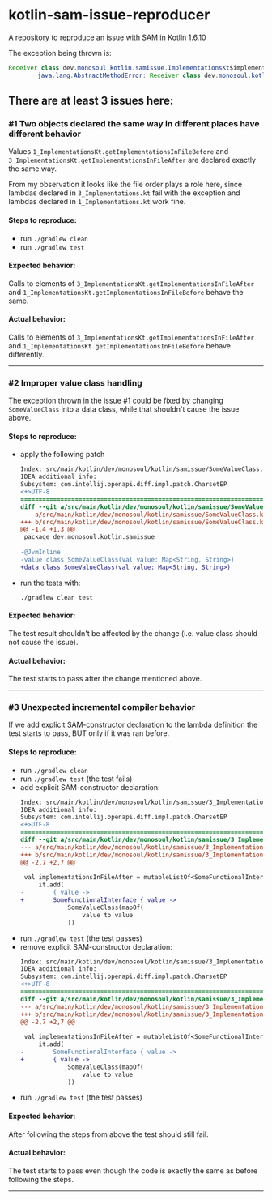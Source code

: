 # kotlin-sam-issue-reproducer
A repository to reproduce an issue with SAM in Kotlin 1.6.10

The exception being thrown is:
```java
Receiver class dev.monosoul.kotlin.samissue.ImplementationsKt$implementationsDefinedInADifferentFile$1 does not define or inherit an implementation of the resolved method 'abstract java.util.Map returnOtherString-H7iO9-4(java.lang.String)' of interface dev.monosoul.kotlin.samissue.SomeFunctionalInterface.
        java.lang.AbstractMethodError: Receiver class dev.monosoul.kotlin.samissue.ImplementationsKt$implementationsDefinedInADifferentFile$1 does not define or inherit an implementation of the resolved method 'abstract java.util.Map returnOtherString-H7iO9-4(java.lang.String)' of interface dev.monosoul.kotlin.samissue.SomeFunctionalInterface.
```

## There are at least 3 issues here:

### #1 Two objects declared the same way in different places have different behavior

Values `1_ImplementationsKt.getImplementationsInFileBefore` and  
`3_ImplementationsKt.getImplementationsInFileAfter` are declared exactly the same way.

From my observation it looks like the file order plays a role here, since lambdas declared in `3_Implementations.kt`
fail with the exception and lambdas declared in `1_Implementations.kt` work fine.

#### Steps to reproduce:
 - run `./gradlew clean`
 - run `./gradlew test`

#### Expected behavior:
Calls to elements of `3_ImplementationsKt.getImplementationsInFileAfter` and 
`1_ImplementationsKt.getImplementationsInFileBefore` behave the same.

#### Actual behavior:
Calls to elements of `3_ImplementationsKt.getImplementationsInFileAfter` and
`1_ImplementationsKt.getImplementationsInFileBefore` behave differently.

---

### #2 Improper value class handling

The exception thrown in the issue #1 could be fixed by changing `SomeValueClass` into a data class, while that shouldn't
cause the issue above.

#### Steps to reproduce:
 - apply the following patch
   ```diff
   Index: src/main/kotlin/dev/monosoul/kotlin/samissue/SomeValueClass.kt
   IDEA additional info:
   Subsystem: com.intellij.openapi.diff.impl.patch.CharsetEP
   <+>UTF-8
   ===================================================================
   diff --git a/src/main/kotlin/dev/monosoul/kotlin/samissue/SomeValueClass.kt b/src/main/kotlin/dev/monosoul/kotlin/samissue/SomeValueClass.kt
   --- a/src/main/kotlin/dev/monosoul/kotlin/samissue/SomeValueClass.kt	(revision 76f38dfd574959ee92e937ec4b81deaf61b240eb)
   +++ b/src/main/kotlin/dev/monosoul/kotlin/samissue/SomeValueClass.kt	(date 1643904653388)
   @@ -1,4 +1,3 @@
    package dev.monosoul.kotlin.samissue
    
   -@JvmInline
   -value class SomeValueClass(val value: Map<String, String>)
   +data class SomeValueClass(val value: Map<String, String>)
   
   ```

- run the tests with:

   `./gradlew clean test`

#### Expected behavior:
The test result shouldn't be affected by the change (i.e. value class should not cause the issue).

#### Actual behavior:
The test starts to pass after the change mentioned above.

---

### #3 Unexpected incremental compiler behavior

If we add explicit SAM-constructor declaration to the lambda definition the test starts to pass, BUT only if it was ran 
before.

#### Steps to reproduce:

- run `./gradlew clean`
- run `./gradlew test` (the test fails)
- add explicit SAM-constructor declaration:
   ```diff
   Index: src/main/kotlin/dev/monosoul/kotlin/samissue/3_Implementations.kt
   IDEA additional info:
   Subsystem: com.intellij.openapi.diff.impl.patch.CharsetEP
   <+>UTF-8
   ===================================================================
   diff --git a/src/main/kotlin/dev/monosoul/kotlin/samissue/3_Implementations.kt b/src/main/kotlin/dev/monosoul/kotlin/samissue/3_Implementations.kt
   --- a/src/main/kotlin/dev/monosoul/kotlin/samissue/3_Implementations.kt	(revision 76f38dfd574959ee92e937ec4b81deaf61b240eb)
   +++ b/src/main/kotlin/dev/monosoul/kotlin/samissue/3_Implementations.kt	(date 1643904709898)
   @@ -2,7 +2,7 @@
    
    val implementationsInFileAfter = mutableListOf<SomeFunctionalInterface>().also {
        it.add(
   -        { value ->
   +        SomeFunctionalInterface { value ->
                SomeValueClass(mapOf(
                    value to value
                ))
   
   ```
- run `./gradlew test` (the test passes)
- remove explicit SAM-constructor declaration:
   ```diff
   Index: src/main/kotlin/dev/monosoul/kotlin/samissue/3_Implementations.kt
   IDEA additional info:
   Subsystem: com.intellij.openapi.diff.impl.patch.CharsetEP
   <+>UTF-8
   ===================================================================
   diff --git a/src/main/kotlin/dev/monosoul/kotlin/samissue/3_Implementations.kt b/src/main/kotlin/dev/monosoul/kotlin/samissue/3_Implementations.kt
   --- a/src/main/kotlin/dev/monosoul/kotlin/samissue/3_Implementations.kt	(revision e04dd09487da52adab212fc3ca899345e5f9eab4)
   +++ b/src/main/kotlin/dev/monosoul/kotlin/samissue/3_Implementations.kt	(date 1643904743798)
   @@ -2,7 +2,7 @@
    
    val implementationsInFileAfter = mutableListOf<SomeFunctionalInterface>().also {
        it.add(
   -        SomeFunctionalInterface { value ->
   +        { value ->
                SomeValueClass(mapOf(
                    value to value
                ))
   
   ```
- run `./gradlew test` (the test passes)

#### Expected behavior:
After following the steps from above the test should still fail.

#### Actual behavior:
The test starts to pass even though the code is exactly the same as before following the steps.

---
